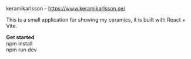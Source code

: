 keramikarlsson - https://www.keramikarlsson.se/

This is a small application for showing my ceramics, it is built with React + Vite. 

**Get started**  
npm install  
npm run dev  